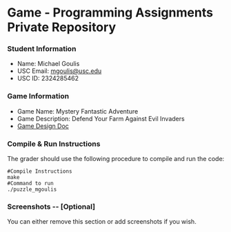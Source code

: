 # Game - Programming Assignments Private Repository
### Student Information
  + Name: Michael Goulis
  + USC Email: mgoulis@usc.edu
  + USC ID: 2324285462

### Game Information
  + Game Name: Mystery Fantastic Adventure
  + Game Description: Defend Your Farm Against Evil Invaders
  + [Game Design Doc](GameDesignDoc.md)


### Compile & Run Instructions
The grader should use the following procedure to compile and run the code:
```shell
#Compile Instructions
make
#Command to run
./puzzle_mgoulis
```

### Screenshots -- [Optional]
You can either remove this section or add screenshots if you wish.

